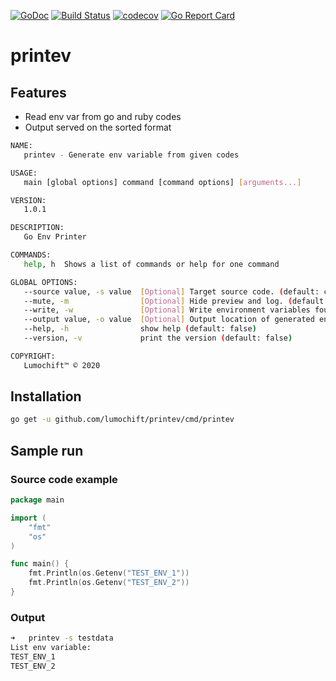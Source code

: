 [![GoDoc](https://godoc.org/github.com/lumochift/printev?status.svg)](https://godoc.org/github.com/lumochift/printev)
[![Build Status](https://github.com/lumochift/printev/workflows/Go%20workflow/badge.svg)](https://github.com/lumochift/printev/actions)
[![codecov](https://codecov.io/gh/lumochift/printev/branch/master/graph/badge.svg)](https://codecov.io/gh/lumochift/printev)
[![Go Report Card](https://goreportcard.com/badge/github.com/lumochift/printev)](https://goreportcard.com/report/github.com/lumochift/printev)

# printev

## Features

- Read env var from go and ruby codes
- Output served on the sorted format

```bash
NAME:
   printev - Generate env variable from given codes

USAGE:
   main [global options] command [command options] [arguments...]

VERSION:
   1.0.1

DESCRIPTION:
   Go Env Printer

COMMANDS:
   help, h  Shows a list of commands or help for one command

GLOBAL OPTIONS:
   --source value, -s value  [Optional] Target source code. (default: current dir)
   --mute, -m                [Optional] Hide preview and log. (default: false)
   --write, -w               [Optional] Write environment variables found. (default: false)
   --output value, -o value  [Optional] Output location of generated env files, by default write to printev.sample (default: "printev.sample")
   --help, -h                show help (default: false)
   --version, -v             print the version (default: false)

COPYRIGHT:
   Lumochift™ © 2020
```

## Installation

```bash
go get -u github.com/lumochift/printev/cmd/printev
```

## Sample run

### Source code example

```go
package main

import (
    "fmt"
    "os"
)

func main() {
    fmt.Println(os.Getenv("TEST_ENV_1"))
    fmt.Println(os.Getenv("TEST_ENV_2"))
}
```

### Output

```bash
➜   printev -s testdata
List env variable:
TEST_ENV_1
TEST_ENV_2
```
